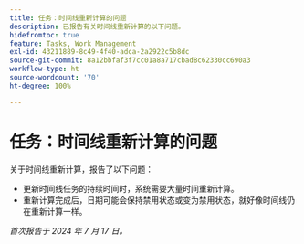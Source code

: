 ```yaml
---
title: 任务：时间线重新计算的问题
description: 已报告有关时间线重新计算的以下问题。
hidefromtoc: true
feature: Tasks, Work Management
exl-id: 43211889-8c49-4f40-adca-2a2922c5b8dc
source-git-commit: 8a12bbfaf3f7cc01a8a717cbad8c62330cc690a3
workflow-type: ht
source-wordcount: '70'
ht-degree: 100%

---
```


# 任务：时间线重新计算的问题

<!--
>[!NOTE]
>
>This article was fixed on October 10, 2024.
-->

关于时间线重新计算，报告了以下问题：

* 更新时间线任务的持续时间时，系统需要大量时间重新计算。
* 重新计算完成后，日期可能会保持禁用状态或变为禁用状态，就好像时间线仍在重新计算一样。

_首次报告于 2024 年 7 月 17 日。_
